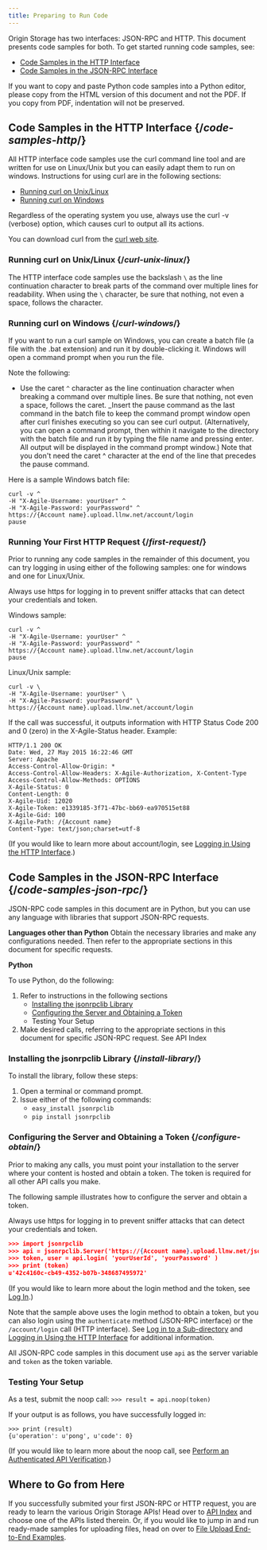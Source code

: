 ```yaml
---
title: Preparing to Run Code
---
```

Origin Storage has two interfaces: JSON-RPC and HTTP. This document presents code samples for both. To get started running code samples, see:

- [Code Samples in the HTTP Interface](#code-samples-http)
- [Code Samples in the JSON-RPC Interface](#code-samples-json-rpc)

<Callout type="info">If you want to copy and paste Python code samples into a Python editor, please copy from the HTML version of this document and not the PDF. If you copy from PDF, indentation will not be preserved.</Callout>

## Code Samples in the HTTP Interface  {/*code-samples-http*/}

All HTTP interface code samples use the curl command line tool and are written for use on Linux/Unix but you can easily adapt them to run on windows. Instructions for using curl are in the following sections:

- [Running curl on Unix/Linux](#curl-windows)
- [Running curl on Windows](#code-samples-json-rpc)

Regardless of the operating system you use, always use the curl -v (verbose) option, which causes curl to output all its actions.

You can download curl from the [curl web site](https://curl.haxx.se/).

### Running curl on Unix/Linux  {/*curl-unix-linux*/}
The HTTP interface code samples use the backslash `\` as the line continuation character to break parts of the command over multiple lines for readability. When using the `\` character, be sure that nothing, not even a space, follows the character.

### Running curl on Windows  {/*curl-windows*/}
If you want to run a curl sample on Windows, you can create a batch file (a file with the .bat extension) and run it by double-clicking it. Windows will open a command prompt when you run the file.

Note the following:
- Use the caret `^` character as the line continuation character when breaking a command over multiple lines. Be sure that nothing, not even a space, follows the caret.
_Insert the pause command as the last command in the batch file to keep the command prompt window open after curl finishes executing so you can see curl output. (Alternatively, you can open a command prompt, then within it navigate to the directory with the batch file and run it by typing the file name and pressing enter. All output will be displayed in the command prompt window.) Note that you don't need the caret ^ character at the end of the line that precedes the pause command.

Here is a sample Windows batch file:
```
curl -v ^
-H "X-Agile-Username: yourUser" ^
-H "X-Agile-Password: yourPassword" ^
https://{Account name}.upload.llnw.net/account/login
pause
```
### Running Your First HTTP Request {/*first-request*/}
Prior to running any code samples in the remainder of this document, you can try logging in using either of the following samples: one for windows and one for Linux/Unix.

<Callout type="info">Always use https for logging in to prevent sniffer attacks that can detect your credentials and token.</Callout>

Windows sample:

```
curl -v ^
-H "X-Agile-Username: yourUser" ^
-H "X-Agile-Password: yourPassword" ^
https://{Account name}.upload.llnw.net/account/login
pause
```

Linux/Unix sample:

```
curl -v \
-H "X-Agile-Username: yourUser" \
-H "X-Agile-Password: yourPassword" \
https://{Account name}.upload.llnw.net/account/login
```
If the call was successful, it outputs information with HTTP Status Code 200 and 0 (zero) in the X-Agile-Status header. Example:

```
HTTP/1.1 200 OK
Date: Wed, 27 May 2015 16:22:46 GMT
Server: Apache
Access-Control-Allow-Origin: *
Access-Control-Allow-Headers: X-Agile-Authorization, X-Content-Type
Access-Control-Allow-Methods: OPTIONS
X-Agile-Status: 0
Content-Length: 0
X-Agile-Uid: 12020
X-Agile-Token: e1339185-3f71-47bc-bb69-ea970515et88
X-Agile-Gid: 100
X-Agile-Path: /{Account name}
Content-Type: text/json;charset=utf-8
```
(If you would like to learn more about account/login, see [Logging in Using the HTTP Interface](/delivery/storage/apis/api_calls/logging_in_using_http_interface).)


## Code Samples in the JSON-RPC Interface  {/*code-samples-json-rpc*/}
JSON-RPC code samples in this document are in Python, but you can use any language with libraries that support JSON-RPC requests.

**Languages other than Python**
Obtain the necessary libraries and make any configurations needed. Then refer to the appropriate sections in this document for specific requests.

**Python**

To use Python, do the following:

1. Refer to instructions in the following sections
    - [Installing the jsonrpclib Library](#install-library)
    - [Configuring the Server and Obtaining a Token](#configure-obtain)
    - Testing Your Setup
2. Make desired calls, referring to the appropriate sections in this document for specific JSON-RPC request. See API Index

### Installing the jsonrpclib Library {/*install-library*/}
To install the library, follow these steps:

1. Open a terminal or command prompt.
2. Issue either of the following commands:
    - `easy_install jsonrpclib`
    - `pip install jsonrpclib`

### Configuring the Server and Obtaining a Token {/*configure-obtain*/}
Prior to making any calls, you must point your installation to the server where your content is hosted and obtain a token. The token is required for all other API calls you make.

The following sample illustrates how to configure the server and obtain a token.

<Callout type="info">Always use https for logging in to prevent sniffer attacks that can detect your credentials and token.</Callout>

```JSON
>>> import jsonrpclib
>>> api = jsonrpclib.Server('https://{Account name}.upload.llnw.net/jsonrpc')
>>> token, user = api.login( 'yourUserId', 'yourPassword' )
>>> print (token)
u'42c4160c-cb49-4352-b07b-348687495972'
```

(If you would like to learn more about the login method and the token, see [Log In](/delivery/storage/apis/api_calls/logging_in_using_the_json_rpc_interface).)

Note that the sample above uses the login method to obtain a token, but you can also login using the `authenticate` method (JSON-RPC interface) or the `/account/login` call (HTTP interface). See [Log in to a Sub-directory](delivery/storage/apis/api_calls/logging_in_using_the_json_rpc_interface/#log-in-to-subdirectory) and [Logging in Using the HTTP Interface](delivery/storage/apis/api_calls/logging_in_using_http_interface) for additional information.

<Callout type="info">All JSON-RPC code samples in this document use `api` as the server variable and `token` as the token variable.</Callout>

### Testing Your Setup
As a test, submit the noop call: `>>> result = api.noop(token)`

If your output is as follows, you have successfully logged in:

```
>>> print (result)
{u'operation': u'pong', u'code': 0}
```

(If you would like to learn more about the noop call, see [Perform an Authenticated API Verification](/delivery/storage/apis/api_calls/#pass-token).)

## Where to Go from Here
If you successfully submited your first JSON-RPC or HTTP request, you are ready to learn the various Origin Storage APIs! Head over to [API Index](/delivery/storage/apis/general_information/index_of_supported_api_calls) and choose one of the APIs listed therein. Or, if you would like to jump in and run ready-made samples for uploading files, head on over to [File Upload End-to-End Examples](/delivery/storage/apis/reference_materials/file_upload_examples).
